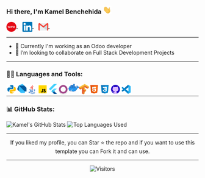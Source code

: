 ### Hi there, I'm Kamel Benchehida <img src="https://github.com/kb8007/kb8007/blob/main/Assets/Hi.gif" width="22px"> 
<p>
 <a href="https://kb8007.github.io/portfolio" target="_blank">
  <img align="center" alt="Kamel Benchehida | Portfolio" width="26px" src="https://github.com/kb8007/kb8007/blob/main/Assets/www.svg" />
</a> &nbsp;&nbsp;
<a href="https://www.linkedin.com/in/kamel-benchehida/" target="_blank">
  <img align="center" alt="Kamel Benchehida | Linkedin" width="26px" src="https://github.com/kb8007/kb8007/blob/main/Assets/Linkedin.svg" />
</a> &nbsp;&nbsp;
<a href="mailto:benchehida.contact@gmail.com" target="_blank">
  <img align="center" alt="Kamel Benchehida | Gmail" width="26px" src="https://github.com/kb8007/kb8007/blob/main/Assets/Gmail.svg" />
</a> &nbsp;&nbsp;
<p>

<hr>

- 🌱 Currently I'm working as an Odoo developer
- 👯 I’m looking to collaborate on Full Stack Development Projects

<hr>

### 👨‍💻 Languages and Tools:

<img align="left" alt="Python" width="28px" src="https://github.com/kb8007/kb8007/blob/main/Assets/python.png" />
<img align="left" alt="Dart" width="25px" src="https://github.com/kb8007/kb8007/blob/main/Assets/dart.png" />
<img align="left" alt="Java" width="28px" src="https://github.com/kb8007/kb8007/blob/main/Assets/java.png" />
<img align="left" alt="JavaScript" width="28px" src="https://github.com/kb8007/kb8007/blob/main/Assets/javascript.png" />
<img align="left" alt="Flutter" width="26px" src="https://github.com/kb8007/kb8007/blob/main/Assets/flutter.png" />
<img align="left" alt="Odoo" width="28px" src="https://github.com/kb8007/kb8007/blob/main/Assets/odoo.png" />
<img align="left" alt="Docker" width="28px" src="https://github.com/kb8007/kb8007/blob/main/Assets/docker.png" />
<img align="left" alt="Tensoflow" width="25px" src="https://github.com/kb8007/kb8007/blob/main/Assets/tensorflow.png" />
<img align="left" alt="HTML5" width="28px" src="https://github.com/kb8007/kb8007/blob/main/Assets/html.png" />
<img align="left" alt="CSS3" width="28px" src="https://github.com/kb8007/kb8007/blob/main/Assets/css.png" />
<img align="left" alt="Git" width="28px" src="https://github.com/kb8007/kb8007/blob/main/Assets/github.png" />
<img align="left" alt="Visual Studio Code" width="28px" src="https://github.com/kb8007/kb8007/blob/main/Assets/visual-studio-code.png" />

<br/>
 <hr>
 
<!--   Stats -->
### 📊 GitHub Stats:

<div>
  <img src="https://github-readme-stats.vercel.app/api?username=kb8007&show_icons=true&line_height=27&include_all_commits=true&count_private=true&title_color=ffffff&text_color=c9cacc&icon_color=2bbc8a&bg_color=1d1f21" alt="Kamel's GitHub Stats" />
 
 <img src="https://github-profile-summary-cards.vercel.app/api/cards/repos-per-language?username=kb8007&theme=nord_dark" alt="Top Languages Used" />
</div>
 
 <hr>
 
<!--   Top Languages Using -->
<!-- ### 📊 Top Languages Used:
![](https://github-profile-summary-cards.vercel.app/api/cards/repos-per-language?username=kb8007&theme=nord_dark)
![](https://github-profile-summary-cards.vercel.app/api/cards/most-commit-language?username=kb8007&theme=nord_dark)

 <hr> -->

<!--   GitHub stats graph -->
<!-- ### 📈 GitHub Activity Graph:
 ![GitHub Activity Graph](https://activity-graph.herokuapp.com/graph?username=kb8007&theme=github)

   <hr> -->
 
  <p align="center">
 If you liked my profile, you can Star ⭐ the repo and if you want to use this template you can Fork it and can use.
 </p>

<hr>

<div align="center">
  <img src="https://visitor-badge.laobi.icu/badge?page_id=kb8007" alt="Visitors" />
</div>
